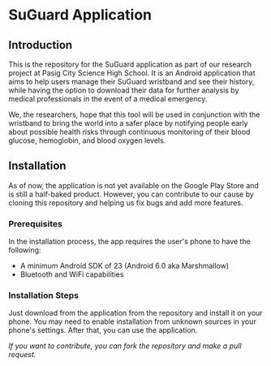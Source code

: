 # SuGuard Application

## Introduction

This is the repository for the SuGuard application as part of our research project at Pasig City
Science High School. It is an Android application that aims to help users manage their SuGuard
wristband and see their history, while having the option to download their data for further
analysis by medical professionals in the event of a medical emergency.

We, the researchers, hope that this tool will be used in conjunction with the wristband to
bring the world into a safer place by notifying people early about possible health risks through
continuous monitoring of their blood glucose, hemoglobin, and blood oxygen levels.

## Installation

As of now, the application is not yet available on the Google Play Store and is still a
half-baked product. However, you can contribute to our cause by cloning this repository and
helping us fix bugs and add more features.

### Prerequisites

In the installation process, the app requires the user's phone to have the following:
- A minimum Android SDK of 23 (Android 6.0 aka Marshmallow)
- Bluetooth and WiFi capabilities

### Installation Steps

Just download from the application from the repository and install it on your phone. You may
need to enable installation from unknown sources in your phone's settings. After that, you can
use the application. 

*If you want to contribute, you can fork the repository and make a pull
request.*